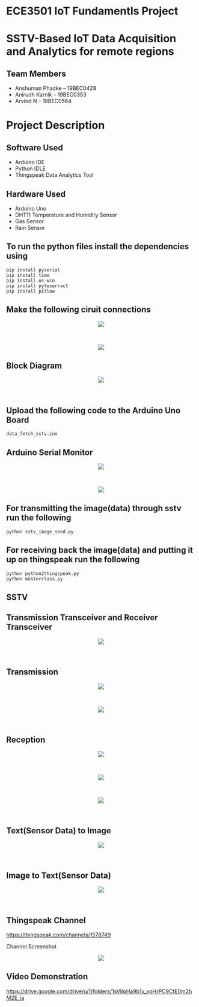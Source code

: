 # ECE3501 IoT Fundamentls Project
# SSTV-Based IoT Data Acquisition and Analytics for remote regions

## Team Members
* Anshuman Phadke – 19BEC0428
* Anirudh Karnik – 19BEC0353
* Arvind N – 19BEC0564

# Project Description

## Software Used
* Arduino IDE
* Python IDLE
* Thingspeak Data Analytics Tool

## Hardware Used
* Arduino Uno 
* DHT11 Temperature and Humidity Sensor
* Gas Sensor 
* Rain Sensor

## To run the python files install the dependencies using
```
pip install pyserial
pip install time
pip install os-win
pip install pyteserract
pip install pillow
```

## Make the following ciruit connections   
<p align="center">
  <img src="transmission_images\sketch.png">
</p>
<br>
<p align="center">
  <img src="transmission_images\circuit_diagram1.jpeg">
</p>

## Block Diagram 
<p align="center">
  <img src="transmission_images\block_diagram_iot_project.png">
</p>
<br>

## Upload the following code to the Arduino Uno Board
```
data_fetch_sstv.ino
```

## Arduino Serial Monitor 
<p align="center">
  <img src="transmission_images\Arduino Serial Monitor.png">
</p>
<br>
<p align="center">
  <img src="transmission_images\circuit_diagram2.jpeg">
</p>

## For transmitting the image(data) through sstv run the following 
```
python sstv_image_send.py
```

## For receiving back the image(data) and putting it up on thingspeak run the following 
```
python python2thingspeak.py
python masterclass.py
```

## SSTV 

## Transmission Transceiver and Receiver Transceiver
<p align="center">
  <img src="sstv_images\sstv1.png">
</p>
<br>

## Transmission
<p align="center">
  <img src="sstv_images\sstv2.png">
</p>
<br>

<p align="center">
  <img src="sstv_images\sstv4.png">
</p>
<br>

## Reception
<p align="center">
  <img src="sstv_images\sstv3.png">
</p>
<br>

<p align="center">
  <img src="sstv_images\sstv5.png">
</p>
<br>

<p align="center">
  <img src="sstv_images\sstv6.png">
</p>
<br>



## Text(Sensor Data) to Image
<p align="center">
  <img src="transmission_images\Text2Image.png">
</p>
<br>

## Image to Text(Sensor Data) 
<p align="center">
  <img src="reception_images\Image2Text.png">
</p>
<br>

## Thingspeak Channel

https://thingspeak.com/channels/1578749


<p>Channel Screenshot</p>
<p align="center">
  <img src="reception_images\thingspeak_channel.png">
</p>
 
## Video Demonstration

https://drive.google.com/drive/u/1/folders/1sVIIqHa9b1y_xpHrPC9CtE0m2hM2E_ia
